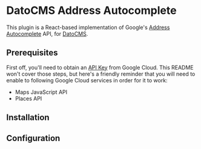 # DatoCMS Address Autocomplete

This plugin is a React-based implementation of Google's [Address Autocomplete](https://developers.google.com/maps/documentation/javascript/place-autocomplete) API, for [DatoCMS](https://www.datocms.com/).

## Prerequisites

First off, you'll need to obtain an [API Key](https://developers.google.com/maps/documentation/javascript/get-api-key) from Google Cloud. This README won't cover those steps, but here's a friendly reminder that you will need to enable to following Google Cloud services in order for it to work:

- Maps JavaScript API
- Places API

## Installation

## Configuration
